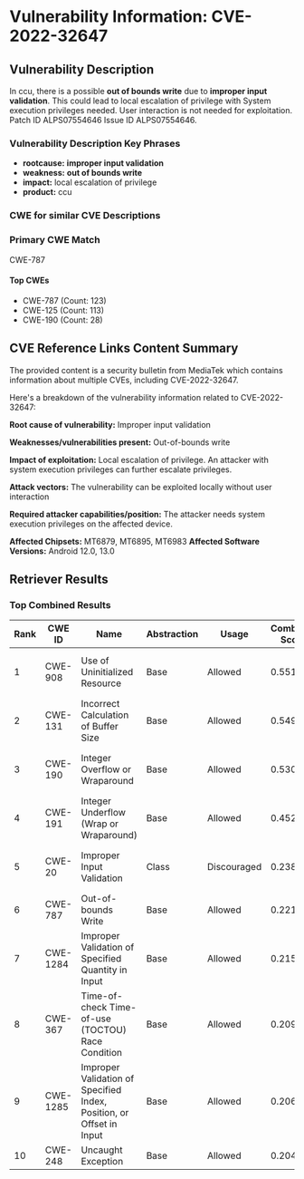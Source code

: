 # Vulnerability Information: CVE-2022-32647

## Vulnerability Description
In ccu, there is a possible **out of bounds write** due to **improper input validation**. This could lead to local escalation of privilege with System execution privileges needed. User interaction is not needed for exploitation. Patch ID ALPS07554646 Issue ID ALPS07554646.

### Vulnerability Description Key Phrases
- **rootcause:** **improper input validation**
- **weakness:** **out of bounds write**
- **impact:** local escalation of privilege
- **product:** ccu

### CWE for similar CVE Descriptions
### Primary CWE Match
CWE-787

#### Top CWEs
- CWE-787 (Count: 123)
- CWE-125 (Count: 113)
- CWE-190 (Count: 28)

## CVE Reference Links Content Summary
The provided content is a security bulletin from MediaTek which contains information about multiple CVEs, including CVE-2022-32647.

Here's a breakdown of the vulnerability information related to CVE-2022-32647:

**Root cause of vulnerability:** Improper input validation

**Weaknesses/vulnerabilities present:** Out-of-bounds write

**Impact of exploitation:** Local escalation of privilege. An attacker with system execution privileges can further escalate privileges.

**Attack vectors:** The vulnerability can be exploited locally without user interaction

**Required attacker capabilities/position:** The attacker needs system execution privileges on the affected device.

**Affected Chipsets:** MT6879, MT6895, MT6983
**Affected Software Versions:** Android 12.0, 13.0

## Retriever Results

### Top Combined Results

| Rank | CWE ID | Name | Abstraction | Usage | Combined Score | Retrievers | Individual Scores |
|------|--------|------|-------------|-------|---------------|------------|-------------------|
| 1 | CWE-908 | Use of Uninitialized Resource | Base | Allowed | 0.5513 | sparse, graph | sparse: 0.444, graph: 0.832 |
| 2 | CWE-131 | Incorrect Calculation of Buffer Size | Base | Allowed | 0.5491 | dense, sparse | dense: 0.584, sparse: 0.449 |
| 3 | CWE-190 | Integer Overflow or Wraparound | Base | Allowed | 0.5305 | sparse, graph | sparse: 0.405, graph: 0.836 |
| 4 | CWE-191 | Integer Underflow (Wrap or Wraparound) | Base | Allowed | 0.4529 | sparse, graph | sparse: 0.415, graph: 0.603 |
| 5 | CWE-20 | Improper Input Validation | Class | Discouraged | 0.2387 | dense, sparse | dense: 0.588, sparse: 0.418 |
| 6 | CWE-787 | Out-of-bounds Write | Base | Allowed | 0.2215 | sparse | sparse: 0.387 |
| 7 | CWE-1284 | Improper Validation of Specified Quantity in Input | Base | Allowed | 0.2153 | sparse | sparse: 0.376 |
| 8 | CWE-367 | Time-of-check Time-of-use (TOCTOU) Race Condition | Base | Allowed | 0.2091 | sparse | sparse: 0.366 |
| 9 | CWE-1285 | Improper Validation of Specified Index, Position, or Offset in Input | Base | Allowed | 0.2068 | sparse | sparse: 0.361 |
| 10 | CWE-248 | Uncaught Exception | Base | Allowed | 0.2043 | sparse | sparse: 0.357 |

